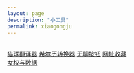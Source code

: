 ```yaml
---
layout: page
description: "小工具"
permalink: xiaogongju
---
```

<title>小工具 - 猫球社长</title>
<link rel="shortcut icon" href="/favicon.ico" type="image/x-icon"/>
<br>
<a href="/mqfyq" class="anniu">猫球翻译器</a>
<a href="/xel" class="anniu">希尔历转换器</a>
<a href="/wuliaoanniu" class="anniu">无聊按钮</a>
<a href="/wangzhi" class="anniu">网址收藏</a>
<br/>
<a href="/sjly/nvquan" class="anniu">女权与数据</a>





